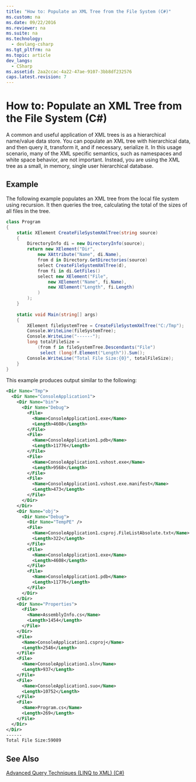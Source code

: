```yaml
---
title: "How to: Populate an XML Tree from the File System (C#)"
ms.custom: na
ms.date: 09/22/2016
ms.reviewer: na
ms.suite: na
ms.technology: 
  - devlang-csharp
ms.tgt_pltfrm: na
ms.topic: article
dev_langs: 
  - CSharp
ms.assetid: 2aa2ccac-4a22-47ae-9107-3bb8df232576
caps.latest.revision: 7
---
```

# How to: Populate an XML Tree from the File System (C#)
A common and useful application of XML trees is as a hierarchical name/value data store. You can populate an XML tree with hierarchical data, and then query it, transform it, and if necessary, serialize it. In this usage scenario, many of the XML specific semantics, such as namespaces and white space behavior, are not important. Instead, you are using the XML tree as a small, in memory, single user hierarchical database.  
  
## Example  
 The following example populates an XML tree from the local file system using recursion. It then queries the tree, calculating the total of the sizes of all files in the tree.  
  
```c#  
class Program  
{  
    static XElement CreateFileSystemXmlTree(string source)  
    {  
        DirectoryInfo di = new DirectoryInfo(source);  
        return new XElement("Dir",  
            new XAttribute("Name", di.Name),  
            from d in Directory.GetDirectories(source)  
            select CreateFileSystemXmlTree(d),  
            from fi in di.GetFiles()  
            select new XElement("File",  
                new XElement("Name", fi.Name),  
                new XElement("Length", fi.Length)  
            )  
        );  
    }  
  
    static void Main(string[] args)  
    {  
        XElement fileSystemTree = CreateFileSystemXmlTree("C:/Tmp");  
        Console.WriteLine(fileSystemTree);  
        Console.WriteLine("------");  
        long totalFileSize =  
            (from f in fileSystemTree.Descendants("File")  
             select (long)f.Element("Length")).Sum();  
        Console.WriteLine("Total File Size:{0}", totalFileSize);  
    }  
}  
```  
  
 This example produces output similar to the following:  
  
```xml  
<Dir Name="Tmp">  
  <Dir Name="ConsoleApplication1">  
    <Dir Name="bin">  
      <Dir Name="Debug">  
        <File>  
          <Name>ConsoleApplication1.exe</Name>  
          <Length>4608</Length>  
        </File>  
        <File>  
          <Name>ConsoleApplication1.pdb</Name>  
          <Length>11776</Length>  
        </File>  
        <File>  
          <Name>ConsoleApplication1.vshost.exe</Name>  
          <Length>9568</Length>  
        </File>  
        <File>  
          <Name>ConsoleApplication1.vshost.exe.manifest</Name>  
          <Length>473</Length>  
        </File>  
      </Dir>  
    </Dir>  
    <Dir Name="obj">  
      <Dir Name="Debug">  
        <Dir Name="TempPE" />  
        <File>  
          <Name>ConsoleApplication1.csproj.FileListAbsolute.txt</Name>  
          <Length>322</Length>  
        </File>  
        <File>  
          <Name>ConsoleApplication1.exe</Name>  
          <Length>4608</Length>  
        </File>  
        <File>  
          <Name>ConsoleApplication1.pdb</Name>  
          <Length>11776</Length>  
        </File>  
      </Dir>  
    </Dir>  
    <Dir Name="Properties">  
      <File>  
        <Name>AssemblyInfo.cs</Name>  
        <Length>1454</Length>  
      </File>  
    </Dir>  
    <File>  
      <Name>ConsoleApplication1.csproj</Name>  
      <Length>2546</Length>  
    </File>  
    <File>  
      <Name>ConsoleApplication1.sln</Name>  
      <Length>937</Length>  
    </File>  
    <File>  
      <Name>ConsoleApplication1.suo</Name>  
      <Length>10752</Length>  
    </File>  
    <File>  
      <Name>Program.cs</Name>  
      <Length>269</Length>  
    </File>  
  </Dir>  
</Dir>  
------  
Total File Size:59089  
```  
  
## See Also  
 [Advanced Query Techniques (LINQ to XML) (C#)](../vs140/advanced-query-techniques--linq-to-xml---csharp-.md)